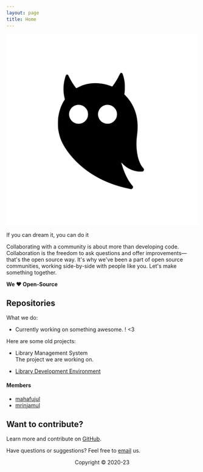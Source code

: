 ```yaml
---
layout: page
title: Home
---
```


<img class="main_logo shadow" src="assets/hexterror.svg" alt="logo" />

<p class="message-teal shadow">If you can dream it, you can do it</p>

Collaborating with a community is about more than developing code.
Collaboration is the freedom to ask questions and offer
improvements—that's the open source way. It's why we've been a part of
open source communities, working side-by-side with people like you. Let's
make something together.

**We ❤️ Open-Source**

## Repositories

What we do:

- Currently working on something awesome. ! <3

Here are some old projects:

- Library Management System
  <br/>The project we are working on.

- [Library Development Environment](https://github.com/hexterror/library-runner)


#### Members

- [mahafujul](https://github.com/mahafujul)
- [mrinjamul](https://github.com/mrinjamul)

## Want to contribute?

Learn more and contribute on [GitHub](https://github.com/hexterror).

Have questions or suggestions? Feel free to [email](mailto:mrinjamul.nft@ud.me) us.

<p style="text-align: center;">Copyright © 2020-23</p>